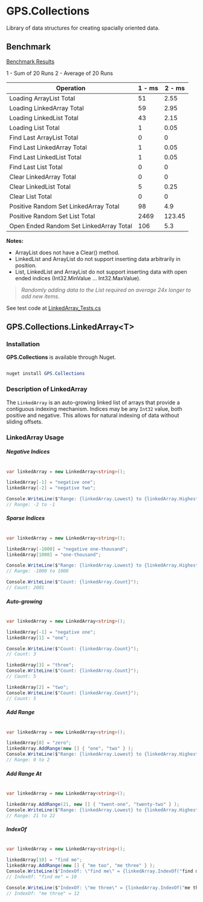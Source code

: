 # GPS.Collections

Library of data structures for creating spacially oriented data.

## Benchmark

[Benchmark Results](https://1drv.ms/x/s!At7D0T4Uz1vyiNpl3sgdCIADmRFAcA)

1 - Sum of 20 Runs
2 - Average of 20 Runs

| Operation | 1 - ms	| 2 - ms |
|-----------|---------|--------|
| Loading ArrayList Total |51|2.55|
| Loading LinkedArray Total | 59 | 2.95 |
| Loading LinkedList Total | 43 | 2.15 |
| Loading List Total | 1 | 0.05 |
| Find Last ArrayList Total | 0 | 0 |
| Find Last LinkedArray Total | 1 | 0.05 |
| Find Last LinkedList Total | 1 | 0.05 |
| Find Last List Total | 0 | 0 |
| Clear LinkedArray Total | 0 | 0 |
| Clear LinkedList Total | 5 | 0.25 |
| Clear List Total | 0 | 0 |
| Positive Random Set LinkedArray Total | 98 | 4.9 |
| Positive Random Set List Total | 2469 | 123.45 |
| Open Ended Random Set LinkedArray Total | 106 | 5.3 |

__Notes:__

* ArrayList does not have a Clear() method.
* LinkedList and ArrayList do not support inserting data arbitrarily in position.
* List, LinkedList and ArrayList do not support inserting data with open ended indices (Int32.MinValue … Int32.MaxValue).

> _*Randomly adding data to the List required on average 24x longer to add new items.*_

See test code at [LinkedArray_Tests.cs](https://github.com/gatewayprogrammingschool/GPS.Collections/blob/34e25069abe5f2978f7be9fa45fe3fbfe8dd8b9f/src/GPS.Collections.Tests/LinkedArray_Tests.cs#L152-L223)

## GPS.Collections.LinkedArray&lt;T&gt;

### Installation

__GPS.Collections__ is available through Nuget.

```powershell

nuget install GPS.Collections
```



### Description of LinkedArray

The `LinkedArray` is an auto-growing linked list of arrays that provide a contiguous indexing mechanism.  Indices may be any `Int32` value, both positive and negative.  This allows for natural indexing of data without sliding offsets.

### LinkedArray Usage

##### Negative Indices

```csharp

var linkedArray = new LinkedArray<string>();

linkedArray[-1] = "negative one";
linkedArray[-2] = "negative two";

Console.WriteLine($"Range: {linkedArray.Lowest} to {linkedArray.Highest}");
// Range: -2 to -1

```

##### Sparse Indices

```csharp

var linkedArray = new LinkedArray<string>();

linkedArray[-1000] = "negative one-thousand";
linkedArray[1000] = "one-thousand";

Console.WriteLine($"Range: {linkedArray.Lowest} to {linkedArray.Highest}");
// Range: -1000 to 1000

Console.WriteLine($"Count: {linkedArray.Count}");
// Count: 2001

```

##### Auto-growing

```csharp

var linkedArray = new LinkedArray<string>();

linkedArray[-1] = "negative one";
linkedArray[1] = "one";

Console.WriteLine($"Count: {linkedArray.Count}");
// Count: 3

linkedArray[3] = "three";
Console.WriteLine($"Count: {linkedArray.Count}");
// Count: 5

linkedArray[2] = "two";
Console.WriteLine($"Count: {linkedArray.Count}");
// Count: 5

```

##### Add Range

```csharp

var linkedArray = new LinkedArray<string>();

linkedArray[0] = "zero";
linkedArray.AddRange(new [] { "one", "two" } );
Console.WriteLine($"Range: {linkedArray.Lowest} to {linkedArray.Highest}");
// Range: 0 to 2

```

##### Add Range At

```csharp

var linkedArray = new LinkedArray<string>();

linkedArray.AddRange(21, new [] { "twent-one", "twenty-two" } );
Console.WriteLine($"Range: {linkedArray.Lowest} to {linkedArray.Highest}");
// Range: 21 to 22

```

##### IndexOf

```csharp

var linkedArray = new LinkedArray<string>();

linkedArray[10] = "find me";
linkedArray.AddRange(new [] { "me too", "me three" } );
Console.WriteLine($"IndexOf: \"find me\" = {linkedArray.IndexOf("find me")}");
// IndexOf: "find me" = 10

Console.WriteLine($"IndexOf: \"me three\" = {linkedArray.IndexOf("me three")}");
// IndexOf: "me three" = 12

```
